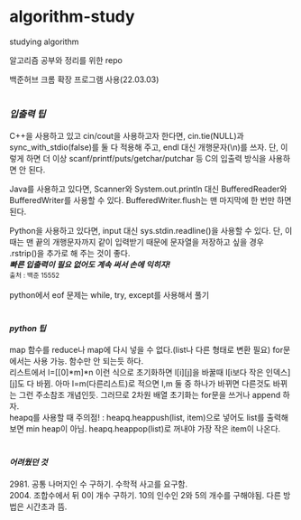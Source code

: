 # algorithm-study
studying algorithm

알고리즘 공부와 정리를 위한 repo

백준허브 크롬 확장 프로그램 사용(22.03.03)

#
<h3><i>입출력 팁</i></h3>
C++을 사용하고 있고 cin/cout을 사용하고자 한다면, cin.tie(NULL)과 sync_with_stdio(false)를 둘 다 적용해 주고, endl 대신 개행문자(\n)를 쓰자. 단, 이렇게 하면 더 이상 scanf/printf/puts/getchar/putchar 등 C의 입출력 방식을 사용하면 안 된다.

Java를 사용하고 있다면, Scanner와 System.out.println 대신 BufferedReader와 BufferedWriter를 사용할 수 있다. BufferedWriter.flush는 맨 마지막에 한 번만 하면 된다.

Python을 사용하고 있다면, input 대신 sys.stdin.readline()을 사용할 수 있다. 단, 이때는 맨 끝의 개행문자까지 같이 입력받기 때문에 문자열을 저장하고 싶을 경우 .rstrip()을 추가로 해 주는 것이 좋다.<br>
<b><i>빠른 입출력이 필요 없어도 계속 써서 손에 익히자!</i></b><br>
<sub>출처 : 백준 15552</sub>
<br><br>python에서 eof 문제는 while, try, except를 사용해서 풀기

#
<h4><i>python 팁</i></h4>
map 함수를 reduce나 map에 다시 넣을 수 없다.(list나 다른 형태로 변환 필요) for문에서는 사용 가능. 함수만 안 되는듯 하다.<br>
리스트에서 l=[[0]*m]*n 이런 식으로 초기화하면 l[i][j]을 바꿀때 l[i보다 작은 인덱스][j]도 다 바뀜. 아마 l=m(다른리스트)로 적으면 l,m 둘 중 하나가 바뀌면 다른것도 바뀌는 그런 주소참조 개념인듯. 그러므로 2차원 배열 초기화는 for문을 쓰거나 append 하자.<br>
heapq를 사용할 때 주의점! : heapq.heappush(list, item)으로 넣어도 list를 출력해보면 min heap이 아님. heapq.heappop(list)로 꺼내야 가장 작은 item이 나온다.

#
<h4><i>어려웠던 것</i></h4>
2981. 공통 나머지인 수 구하기. 수학적 사고를 요구함.<br>
2004. 조합수에서 뒤 0이 개수 구하기. 10의 인수인 2와 5의 개수를 구해야됨. 다른 방법은 시간초과 뜸.<br>
